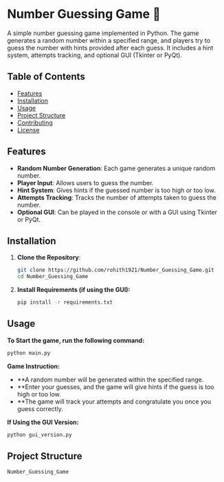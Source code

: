 # Number Guessing Game 🎲           
A simple number guessing game implemented in Python. The game generates a random number within a specified range, and players try to guess the number with hints provided after each guess. It includes a hint system, attempts tracking, and optional GUI (Tkinter or PyQt).   

## Table of Contents  
- [Features](#features)
- [Installation](#installation)
- [Usage](#usage)
- [Project Structure](#project-structure)
- [Contributing](#contributing)
- [License](#license)

## Features
- **Random Number Generation**: Each game generates a unique random number.
- **Player Input**: Allows users to guess the number.
- **Hint System**: Gives hints if the guessed number is too high or too low.
- **Attempts Tracking**: Tracks the number of attempts taken to guess the number.
- **Optional GUI**: Can be played in the console or with a GUI using Tkinter or PyQt.

## Installation

1. **Clone the Repository**:
   ```bash
   git clone https://github.com/rohith1921/Number_Guessing_Game.git
   cd Number_Guessing_Game

2. **Install Requirements (if using the GUI):**
   ```bash
   pip install -r requirements.txt

## Usage

**To Start the game, run the following command:**
```bash
python main.py
```
**Game Instruction:**
- **A random number will be generated within the specified range.
- **Enter your guesses, and the game will give hints if the guess is too high or too low.
- **The game will track your attempts and congratulate you once you guess correctly.

**If Using the GUI Version:**
```bash
python gui_version.py
```

## Project Structure
```bash
Number_Guessing_Game
